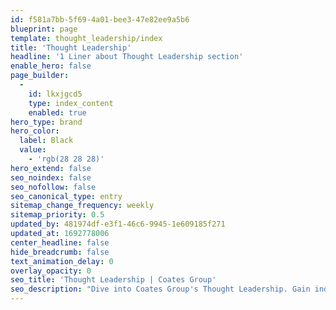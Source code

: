 ```yaml
---
id: f581a7bb-5f69-4a01-bee3-47e82ee9a5b6
blueprint: page
template: thought_leadership/index
title: 'Thought Leadership'
headline: '1 Liner about Thought Leadership section'
enable_hero: false
page_builder:
  -
    id: lkxjgcd5
    type: index_content
    enabled: true
hero_type: brand
hero_color:
  label: Black
  value:
    - 'rgb(28 28 28)'
hero_extend: false
seo_noindex: false
seo_nofollow: false
seo_canonical_type: entry
sitemap_change_frequency: weekly
sitemap_priority: 0.5
updated_by: 481974df-e3f1-46c6-9945-1e609185f271
updated_at: 1692778006
center_headline: false
hide_breadcrumb: false
text_animation_delay: 0
overlay_opacity: 0
seo_title: 'Thought Leadership | Coates Group'
seo_description: "Dive into Coates Group's Thought Leadership. Gain industry insights, expert advice, and forward-thinking strategies for your digital signage needs. Read more."
---
```

